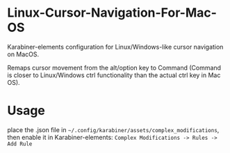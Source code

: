 # Linux-Cursor-Navigation-For-Mac-OS
Karabiner-elements configuration for Linux/Windows-like cursor navigation on MacOS.

Remaps cursor movement from the alt/option key to Command (Command is closer to Linux/Windows ctrl functionality than the actual ctrl key in Mac OS).


# Usage

place the .json file in `~/.config/karabiner/assets/complex_modifications`, then enable it in Karabiner-elements: `Complex Modifications -> Rules -> Add Rule`

